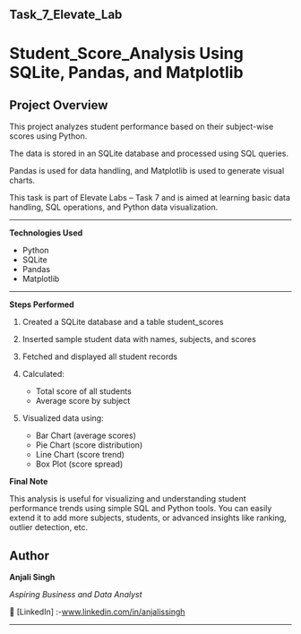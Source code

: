 ## **Task_7_Elevate_Lab**


# **Student_Score_Analysis Using SQLite, Pandas, and Matplotlib**


## Project Overview

This project analyzes student performance based on their subject-wise scores using Python. 

The data is stored in an SQLite database and processed using SQL queries.  

Pandas is used for data handling, and Matplotlib is used to generate visual charts.

This task is part of Elevate Labs – Task 7 and is aimed at learning basic data handling, SQL operations, and Python data visualization.


---

**Technologies Used**

- Python
- SQLite
- Pandas
- Matplotlib

---

 **Steps Performed**

1. Created a SQLite database and a table student_scores
   
2. Inserted sample student data with names, subjects, and scores
   
3. Fetched and displayed all student records
   
4. Calculated:
   
   - Total score of all students
   - Average score by subject
     
6. Visualized data using:
   - Bar Chart (average scores)
   - Pie Chart (score distribution)
   - Line Chart (score trend)
   - Box Plot (score spread)


**Final Note**

This analysis is useful for visualizing and understanding student performance trends using simple SQL and Python tools. You can easily extend it to add more subjects, students, or advanced insights like ranking, outlier detection, etc.


## **Author**

**Anjali Singh**  

_Aspiring Business and Data Analyst_ 

🔗 [LinkedIn] :-www.linkedin.com/in/anjalissingh 


---
